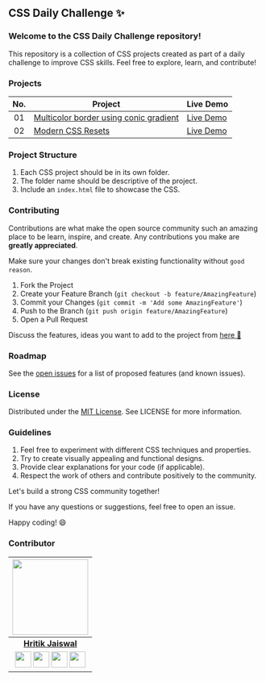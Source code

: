 ## CSS Daily Challenge ✨

### Welcome to the CSS Daily Challenge repository!

This repository is a collection of CSS projects created as part of a daily challenge to improve CSS skills. Feel free to explore, learn, and contribute!

### Projects

|  No.  | Project                                                                                                                     | Live Demo                                                                         |
| :-: | --------------------------------------------------------------------------------------------------------------------------- | --------------------------------------------------------------------------------- |
| 01  | [Multicolor border using conic gradient](https://github.com/hritik5102/CSS-Daily-Challenge/tree/main/01-multicolor-border-using-conic-gradient)                             | [Live Demo](https://codepen.io/HritikDj/pen/XWLNjPB)               |
| 02  | [Modern CSS Resets](https://github.com/hritik5102/CSS-Daily-Challenge/tree/main/02-modern-css-resets)                             | [Live Demo](https://codepen.io/HritikDj/pen/XWLNjPB)               |


### Project Structure

1. Each CSS project should be in its own folder.
2. The folder name should be descriptive of the project.
3. Include an `index.html` file to showcase the CSS.

### Contributing

Contributions are what make the open source community such an amazing place to be learn, inspire, and create. Any contributions you make are **greatly appreciated**.

Make sure your changes don't break existing functionality without `good reason`.

1. Fork the Project
2. Create your Feature Branch (`git checkout -b feature/AmazingFeature`)
3. Commit your Changes (`git commit -m 'Add some AmazingFeature'`)
4. Push to the Branch (`git push origin feature/AmazingFeature`)
5. Open a Pull Request


Discuss the features, ideas you want to add to the project from [here 📌](https://github.com/hritik5102/CSS-Daily-Challenge/discussions)

### Roadmap

See the [open issues](https://github.com/hritik5102/CSS-Daily-Challenge/issues) for a list of proposed features (and known issues).

### License

Distributed under the [MIT License](LICENSE). See LICENSE for more information.

### Guidelines

1. Feel free to experiment with different CSS techniques and properties.
2. Try to create visually appealing and functional designs.
3. Provide clear explanations for your code (if applicable).
4. Respect the work of others and contribute positively to the community.

Let's build a strong CSS community together!

If you have any questions or suggestions, feel free to open an issue.

Happy coding! 😄

### Contributor

<p align="center">

|                                                                                                                                                                                                                   <a href="https://hritik5102.github.io/"><img src="https://avatars.githubusercontent.com/hritik5102" width="150px" height="150px" /></a>                                                                                                                                                                                                                    |
| :--------------------------------------------------------------------------------------------------------------------------------------------------------------------------------------------------------------------------------------------------------------------------------------------------------------------------------------------------------------------------------------------------------------------------------------------------------------------------------------------------------------------------------------------------------------------------: |
|                                                                                                                                                                                                                                                             **[Hritik Jaiswal](https://hritik5102.github.io/)**                                                                                                                                                                                                                                                              |
| <a href="https://twitter.com/imhritik_dj"><img src="https://i.ibb.co/kmgQVyW/twitter.png" width="32px" height="32px"></a> <a href="https://github.com/hritik5102"><img src="https://cdn.iconscout.com/icon/free/png-256/github-108-438008.png" width="32px" height="32px"></a> <a href="https://www.facebook.com/hritik.jaiswal.56808"><img src="https://i.ibb.co/zmYNW4p/facebook.png" width="32px" height="32px"></a> <a href="https://www.linkedin.com/in/hritik-jaiswal-22a136166/"><img src="https://i.ibb.co/Kx2GSrT/linkedin.png" width="32px" height="32px"></a> |
